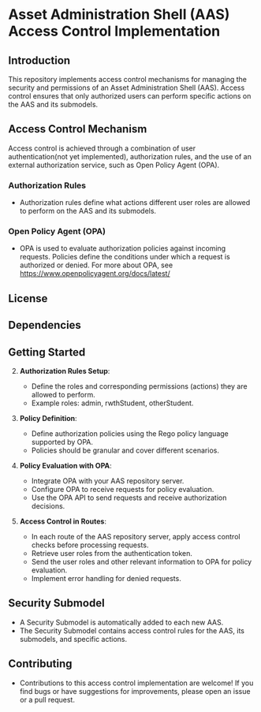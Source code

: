 # Asset Administration Shell (AAS) Access Control Implementation

## Introduction

This repository implements access control mechanisms for managing the security and permissions of an Asset Administration Shell (AAS). Access control ensures that only authorized users can perform specific actions on the AAS and its submodels.

## Access Control Mechanism

Access control is achieved through a combination of user authentication(not yet implemented), authorization rules, and the use of an external authorization service, such as Open Policy Agent (OPA).

### Authorization Rules

- Authorization rules define what actions different user roles are allowed to perform on the AAS and its submodels.

### Open Policy Agent (OPA)

- OPA is used to evaluate authorization policies against incoming requests. Policies define the conditions under which a request is authorized or denied.
  For more about OPA, see https://www.openpolicyagent.org/docs/latest/

## License

## Dependencies


## Getting Started

2. **Authorization Rules Setup**:
   - Define the roles and corresponding permissions (actions) they are allowed to perform.
   - Example roles: admin, rwthStudent, otherStudent.

3. **Policy Definition**:
   - Define authorization policies using the Rego policy language supported by OPA.
   - Policies should be granular and cover different scenarios.

4. **Policy Evaluation with OPA**:
   - Integrate OPA with your AAS repository server.
   - Configure OPA to receive requests for policy evaluation.
   - Use the OPA API to send requests and receive authorization decisions.

5. **Access Control in Routes**:
   - In each route of the AAS repository server, apply access control checks before processing requests.
   - Retrieve user roles from the authentication token.
   - Send the user roles and other relevant information to OPA for policy evaluation.
   - Implement error handling for denied requests.


## Security Submodel

- A Security Submodel is automatically added to each new AAS.
- The Security Submodel contains access control rules for the AAS, its submodels, and specific actions.

## Contributing

- Contributions to this access control implementation are welcome! If you find bugs or have suggestions for improvements, please open an issue or a pull request.



